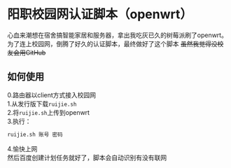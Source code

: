 # 阳职校园网认证脚本（openwrt）

心血来潮想在宿舍搞智能家居和服务器，拿出我吃灰已久的树莓派刷了openwrt。  
为了连上校园网，倒腾了好久的认证脚本，最终做好了这个脚本 ~~虽然我觉得没校友会用GitHub~~

## 如何使用
0.路由器以client方式接入校园网  
1.从发行版下载`ruijie.sh`  
2.将`ruijie.sh`上传到openwrt  
3.执行：
```bash
ruijie.sh 账号 密码
```
4.愉快上网  
然后百度创建计划任务就好了，脚本会自动识别有没有联网
